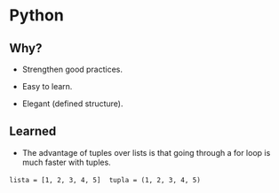 # Python

## Why?

- Strengthen good practices.

- Easy to learn.

- Elegant (defined structure).

## Learned

- The advantage of tuples over lists is that going through a for loop is much faster with tuples.

`lista = [1, 2, 3, 4, 5]`
` `
`tupla = (1, 2, 3, 4, 5)`

